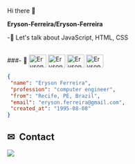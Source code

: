  Hi there 👋


**Eryson-Ferreira/Eryson-Ferreira** 

-💬 Let's talk about JavaScript, HTML, CSS <br><br>

###- 🌱
<img align="center" alt="Eryson-HTML" height="30" width="40" src="https://cdn.jsdelivr.net/gh/devicons/devicon/icons/html5/html5-original.svg"/>
<img align="center" alt="Eryson-CSS" height="30" width="40" src="https://cdn.jsdelivr.net/gh/devicons/devicon/icons/css3/css3-original.svg"/>
<img align="center" alt="Eryson-Bootstrap" height="30" width="40" src="https://cdn.jsdelivr.net/gh/devicons/devicon/icons/bootstrap/bootstrap-original.svg"/>
<img align="center" alt="Eryson-JS" height="30" width="40" src="https://cdn.jsdelivr.net/gh/devicons/devicon/icons/javascript/javascript-original.svg" />



```json
{
 "name": "Eryson Ferreira", 
 "profession": "computer engineer", 
 "from": "Recife, PE, Brazil", 
 "email": "eryson.ferreira@gmail.com", 
 "created_at": "1995-08-08"
}
```


## ✉ &nbsp;Contact

<div>
  <a href="[https://](https://www.linkedin.com/in/eryson-luz-b3b64282/)" target="_blank"><img src="https://img.shields.io/badge/LinkedIn-0077B5?style=for-the-badge&logo=linkedin&logoColor=white" target="_blank"/></a>

